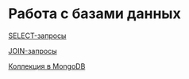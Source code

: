 # Работа с базами данных

[SELECT-запросы](https://docs.google.com/spreadsheets/d/1MIiUfppJHU2P1ejaAfvbjkeNU07r2K33Kmfjt-lHFL0/edit?usp=sharing)

[JOIN-запросы](https://docs.google.com/spreadsheets/d/1rFglnliGdiYVn6jXGgBsyYsm_SIqUVnAUdcxKrGmV5I/edit?usp=sharing)

[Коллекция в MongoDB](https://docs.google.com/spreadsheets/d/1CqBKX9fmMhnrmrmfRgKu7j2Ewj8SFdRybha4hR4tAJU/edit?usp=sharing)
